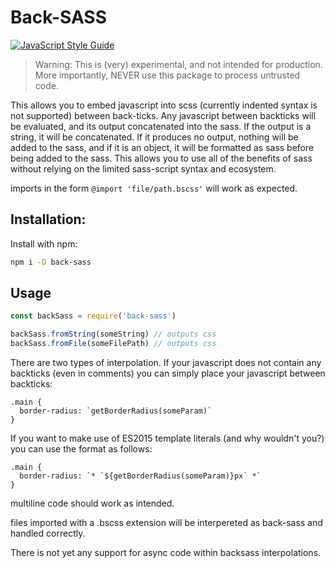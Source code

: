 # Back-SASS

[![JavaScript Style Guide](https://img.shields.io/badge/code_style-standard-brightgreen.svg)](https://standardjs.com)


> Warning: This is (very) experimental, and not intended for production. More
importantly, NEVER use this package to process untrusted code.

This allows you to embed javascript into scss (currently indented syntax is not supported) between back-ticks. Any javascript between backticks will be evaluated, and its output concatenated into the sass. If the output is a string, it will be concatenated. If it produces no output, nothing will be added to the sass, and if it is an object, it will be formatted as sass before being added to the sass. This allows you to use all of the benefits of sass without relying on the limited sass-script syntax and ecosystem.

imports in the form `@import 'file/path.bscss'` will work as expected.

## Installation:

Install with npm:

```bash
npm i -D back-sass
```

## Usage

```javascript
const backSass = require('back-sass')

backSass.fromString(someString) // outputs css
backSass.fromFile(someFilePath) // outputs css
```

There are two types of interpolation. If your javascript does not contain any backticks (even in comments) you can simply place your javascript between backticks:

```
.main {
  border-radius: `getBorderRadius(someParam)`
}
```

If you want to make use of ES2015 template literals (and why wouldn't you?) you can use the format as follows:

```
.main {
  border-radius: `* `${getBorderRadius(someParam)}px` *`
}
```

multiline code should work as intended.

files imported with a .bscss extension will be interpereted as back-sass and handled correctly.

There is not yet any support for async code within backsass interpolations.
